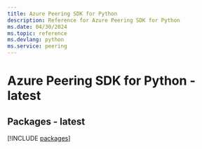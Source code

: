 ```yaml
---
title: Azure Peering SDK for Python
description: Reference for Azure Peering SDK for Python
ms.date: 04/30/2024
ms.topic: reference
ms.devlang: python
ms.service: peering
---
```

# Azure Peering SDK for Python - latest
## Packages - latest
[!INCLUDE [packages](peering-index.md)]